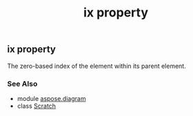 ﻿---
title: ix property
second_title: Aspose.Diagram for Python via .NET API References
description: 
type: docs
weight: 80
url: /python-net/aspose.diagram/scratch/ix/
is_root: false
---

## ix property


The zero-based index of the element within its parent element.

### See Also
* module [aspose.diagram](../../)
* class [Scratch](/diagram/python-net/aspose.diagram/scratch)
